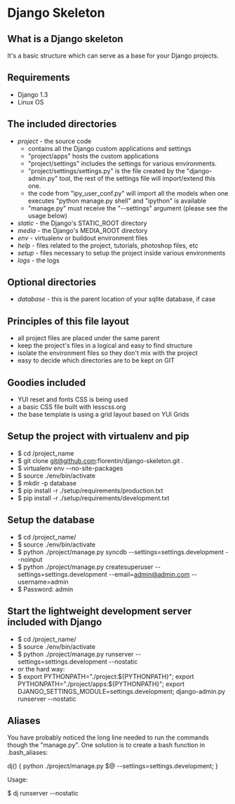# Django Skeleton

## What is a Django skeleton
It's a basic structure which can serve as a base for your Django projects.

## Requirements
* Django 1.3
* Linux OS

## The included directories
* _project_ - the source code
	* contains all the Django custom applications and settings
	* "project/apps" hosts the custom applications
	* "project/settings" includes the settings for various environments.
	* "project/settings/settings.py" is the file created by the "django-admin.py" tool, the rest of the settings file will import/extend this one.
	* the code from "ipy_user_conf.py" will import all the models when one executes "python manage.py shell" and "ipython" is available
	* "manage.py" must receive the "--settings" argument (please see the usage below)
* _static_ - the Django's STATIC_ROOT directory
* _media_ - the Django's MEDIA_ROOT directory
* _env_ - virtualenv or buildout environment files
* _help_ - files related to the project, tutorials, photoshop files, etc
* _setup_ - files necessary to setup the project inside various environments
* _logs_ - the logs

## Optional directories
* _database_ - this is the parent location of your sqlite database, if case

## Principles of this file layout
* all project files are placed under the same parent
* keep the project's files in a logical and easy to find structure
* isolate the environment files so they don't mix with the project
* easy to decide which directories are to be kept on GIT

## Goodies included
* YUI reset and fonts CSS is being used
* a basic CSS file built with lesscss.org
* the base template is using a grid layout based on YUI Grids
 
## Setup the project with virtualenv and pip
* $ cd /project_name
* $ git clone git@github.com:florentin/django-skeleton.git .
* $ virtualenv env --no-site-packages
* $ source ./env/bin/activate
* $ mkdir -p database
* $ pip install -r ./setup/requirements/production.txt
* $ pip install -r ./setup/requirements/development.txt

## Setup the database
* $ cd /project_name/
* $ source ./env/bin/activate
* $ python ./project/manage.py syncdb --settings=settings.development --noinput
* $ python ./project/manage.py createsuperuser --settings=settings.development --email=admin@admin.com --username=admin
* $ Password: admin

## Start the lightweight development server included with Django
* $ cd /project_name/
* $ source ./env/bin/activate
* $ python ./project/manage.py runserver --settings=settings.development --nostatic
* or the hard way:
* $ export PYTHONPATH="./project:${PYTHONPATH}"; export PYTHONPATH="./project/apps:${PYTHONPATH}"; export DJANGO_SETTINGS_MODULE=settings.development; django-admin.py runserver --nostatic

## Aliases
You have probably noticed the long line needed to run the commands though the "manage.py".
One solution is to create a bash function in .bash_aliases:

dj() { python ./project/manage.py $@ --settings=settings.development; }

Usage:

$ dj runserver --nostatic
